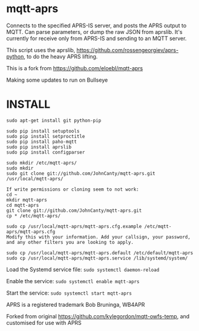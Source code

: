 # mqtt-aprs
Connects to the specified APRS-IS server, and posts the APRS output to MQTT.  Can parse parameters, or dump the raw JSON from aprslib.  It's currently for receive only from APRS-IS and sending to an MQTT server.

This script uses the aprslib, https://github.com/rossengeorgiev/aprs-python, to do the heavy APRS lifting.

This is a fork from https://github.com/eloebl/mqtt-aprs

Making some updates to run on Bullseye

INSTALL
=================
```
sudo apt-get install git python-pip

sudo pip install setuptools
sudo pip install setproctitle
sudo pip install paho-mqtt
sudo pip install aprslib
sudo pip install configparser

sudo mkdir /etc/mqtt-aprs/
sudo mkdir 
sudo git clone git://github.com/JohnCanty/mqtt-aprs.git /usr/local/mqtt-aprs/

If write permissions or cloning seem to not work:
cd ~
mkdir mqtt-aprs
cd mqtt-aprs
git clone git://github.com/JohnCanty/mqtt-aprs.git
cp * /etc/mqtt-aprs/

sudo cp /usr/local/mqtt-aprs/mqtt-aprs.cfg.example /etc/mqtt-aprs/mqtt-aprs.cfg
Modify this with your information. Add your callsign, your password, and any other filters you are looking to apply.

sudo cp /usr/local/mqtt-aprs/mqtt-aprs.default /etc/default/mqtt-aprs
sudo cp /usr/local/mqtt-aprs/mqtt-aprs.service /lib/systemd/system/
```
Load the Systemd service file:
`sudo systemctl daemon-reload`

Enable the service:
`sudo systemctl enable mqtt-aprs`

Start the service:
`sudo systemctl start mqtt-aprs`

APRS is a registered trademark Bob Bruninga, WB4APR

Forked from original https://github.com/kylegordon/mqtt-owfs-temp, and customised for use with APRS
